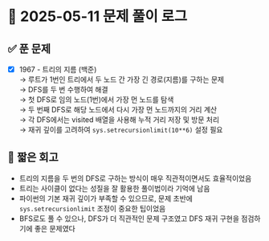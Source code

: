 # 📅 2025-05-11 문제 풀이 로그

## ✅ 푼 문제

- [x] 1967 - 트리의 지름 (백준)  
  → 루트가 1번인 트리에서 두 노드 간 가장 긴 경로(지름)를 구하는 문제  
  → DFS를 두 번 수행하여 해결  
  → 첫 DFS로 임의 노드(1번)에서 가장 먼 노드를 탐색  
  → 두 번째 DFS로 해당 노드에서 다시 가장 먼 노드까지의 거리 계산  
  → 각 DFS에서는 visited 배열을 사용해 누적 거리 저장 및 방문 처리  
  → 재귀 깊이를 고려하여 `sys.setrecursionlimit(10**6)` 설정 필요  

## 🧠 짧은 회고

- 트리의 지름을 두 번의 DFS로 구하는 방식이 매우 직관적이면서도 효율적이었음  
- 트리는 사이클이 없다는 성질을 잘 활용한 풀이법이라 기억에 남음  
- 파이썬의 기본 재귀 깊이가 부족할 수 있으므로, 문제 초반에 `sys.setrecursionlimit` 조정이 중요한 팁이었음  
- BFS로도 풀 수 있으나, DFS가 더 직관적인 문제 구조였고 DFS 재귀 구현을 점검하기에 좋은 문제였다
